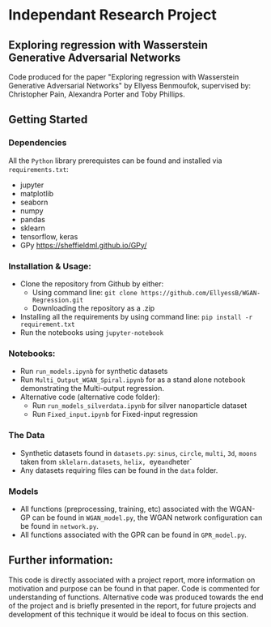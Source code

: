 # Independant Research Project
## Exploring regression with Wasserstein Generative Adversarial Networks

Code produced for the paper "Exploring regression with Wasserstein Generative Adversarial Networks" by Ellyess Benmoufok, supervised by: Christopher Pain, Alexandra Porter and Toby Phillips.

## Getting Started

### Dependencies
All the `Python` library prerequistes can be found and installed via `requirements.txt`:
* jupyter
* matplotlib
* seaborn
* numpy
* pandas
* sklearn
* tensorflow, keras
* GPy https://sheffieldml.github.io/GPy/

### Installation & Usage:
* Clone the repository from Github by either:
  * Using command line:
  `git clone https://github.com/EllyessB/WGAN-Regression.git`
  * Downloading the repository as a .zip
* Installing all the requirements by using command line:
 `pip install -r requirement.txt`
* Run the notebooks using `jupyter-notebook`

### Notebooks:
* Run `run_models.ipynb` for synthetic datasets
* Run `Multi_Output_WGAN_Spiral.ipynb` for as a stand alone notebook demonstrating the Multi-output regression.
* Alternative code (alternative code folder):
  * Run `run_models_silverdata.ipynb` for silver nanoparticle dataset
  * Run `Fixed_input.ipynb` for Fixed-input regression

### The Data
* Synthetic datasets found in `datasets.py`: `sinus`, `circle`, `multi`, `3d`, `moons` taken from `sklelarn.datasets`, `helix, `eye` and `heter`
* Any datasets requiring files can be found in the `data` folder.

### Models
* All functions (preprocessing, training, etc) associated with the WGAN-GP can be found in `WGAN_model.py`, the WGAN network configuration can be found in `network.py`.
* All functions associated with the GPR can be found in `GPR_model.py`.


## Further information:

This code is directly associated with a project report, more information on motivation and purpose can be found in that paper. Code is commented for understanding of functions. Alternative code was produced towards the end of the project and is briefly presented in the report, for future projects and development of this technique it would be ideal to focus on this section.
